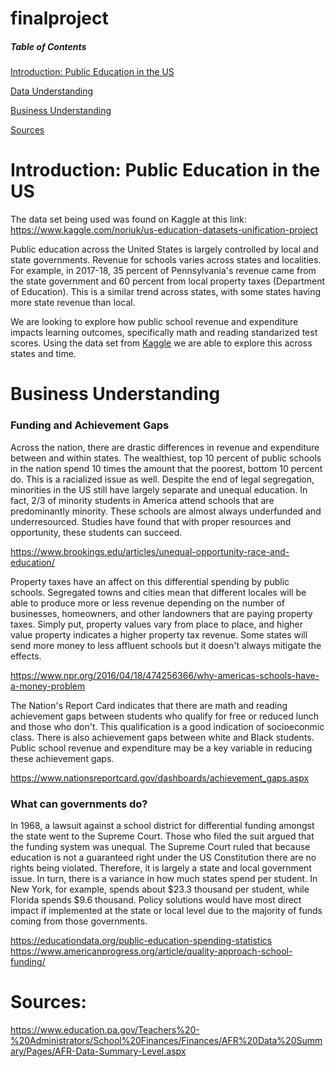# finalproject

##### Table of Contents  
[Introduction: Public Education in the US](#headers) 

[Data Understanding](#headers)  

[Business Understanding](#headers) 

[Sources](#headers)
<a name="headers"/>


# Introduction: Public Education in the US
The data set being used was found on Kaggle at this link: https://www.kaggle.com/noriuk/us-education-datasets-unification-project

Public education across the United States is largely controlled by local and state governments. Revenue for schools varies across states and localities. For example, in 2017-18, 35 percent of Pennsylvania's revenue came from the state government and 60 percent from local property taxes (Department of Education). This is a similar trend across states, with some states having more state revenue than local. 

We are looking to explore how public school revenue and expenditure impacts learning outcomes, specifically math and reading standarized test scores. Using the data set from [Kaggle](https://www.kaggle.com/noriuk/us-education-datasets-unification-project) we are able to explore this across states and time.

# Business Understanding
### Funding and Achievement Gaps

Across the nation, there are drastic differences in revenue and expenditure between and within states. The wealthiest, top 10 percent of public schools in the nation spend 10 times the amount that the poorest, bottom 10 percent do. This is a racialized issue as well. Despite the end of legal segregation, minorities in the US still have largely separate and unequal education. In fact, 2/3 of minority students in America attend schools that are predominantly minority. These schools are almost always underfunded and underresourced. Studies have found that with proper resources and opportunity, these students can succeed. 

https://www.brookings.edu/articles/unequal-opportunity-race-and-education/

Property taxes have an affect on this differential spending by public schools. Segregated towns and cities mean that different locales will be able to produce more or less revenue depending on the number of businesses, homeowners, and other landowners that are paying property taxes. Simply put, property values vary from place to place, and higher value property indicates a higher property tax revenue. Some states will send more money to less affluent schools but it doesn't always mitigate the effects. 

https://www.npr.org/2016/04/18/474256366/why-americas-schools-have-a-money-problem

The Nation's Report Card indicates that there are math and reading achievement gaps between students who qualify for free or reduced lunch and those who don't. This qualification is a good indication of socioeconmic class. There is also achievement gaps between white and Black students. Public school revenue and expenditure may be a key variable in reducing these achievement gaps. 

https://www.nationsreportcard.gov/dashboards/achievement_gaps.aspx

### What can governments do?

In 1968, a lawsuit against a school district for differential funding amongst the state went to the Supreme Court. Those who filed the suit argued that the funding system was unequal. The Supreme Court ruled that because education is not a guaranteed right under the US Constitution there are no rights being violated. Therefore, it is largely a state and local government issue. In turn, there is a variance in how much states spend per student. In New York, for example, spends about $23.3 thousand per student, while Florida spends $9.6 thousand. Policy solutions would have most direct impact if implemented at the state or local level due to the majority of funds coming from those governments. 

https://educationdata.org/public-education-spending-statistics
https://www.americanprogress.org/article/quality-approach-school-funding/

 # Sources:

https://www.education.pa.gov/Teachers%20-%20Administrators/School%20Finances/Finances/AFR%20Data%20Summary/Pages/AFR-Data-Summary-Level.aspx
